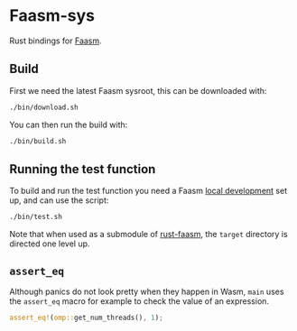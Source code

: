 # Faasm-sys

Rust bindings for [Faasm](https://github.com/lsds/Faasm). 

## Build

First we need the latest Faasm sysroot, this can be downloaded with:

```bash
./bin/download.sh
```

You can then run the build with:

```bash
./bin/build.sh
```

## Running the test function

To build and run the test function you need a Faasm 
[local development](https://github.com/lsds/Faasm/blob/master/docs/local_dev.md) set up,
and can use the script:

```bash
./bin/test.sh
```

Note that when used as a submodule of [rust-faasm](https://github.com/mfournial/rust-faasm), 
the `target` directory is directed one level up.

## `assert_eq` 

Although panics do not look pretty when they happen in Wasm, `main` uses the `assert_eq` macro for
example to check the value of an expression.

```rust
assert_eq!(omp::get_num_threads(), 1);
```
